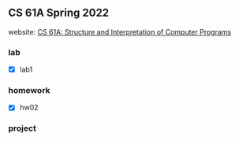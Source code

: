 CS 61A Spring 2022
--
website: [CS 61A: Structure and Interpretation of Computer Programs](https://cs61a.org/)
### lab
- [x] lab1
### homework
- [x] hw02
### project
